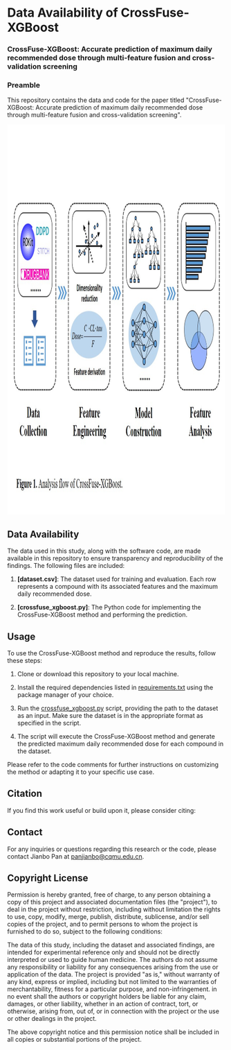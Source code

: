 # Data Availability of CrossFuse-XGBoost  
### CrossFuse-XGBoost: Accurate prediction of maximum daily recommended dose through multi-feature fusion and cross-validation screening  
### Preamble

This repository contains the data and code for the paper titled "CrossFuse-XGBoost: Accurate prediction of maximum daily recommended dose through multi-feature fusion and cross-validation screening".

<img src="https://github.com/cqmu-lq/CrossFuse-XGBoost/blob/main/src/img/Figure%201.jpg" width="1200" height="900" alt="CrossFuse"/><br/>


## Data Availability
The data used in this study, along with the software code, are made available in this repository to ensure transparency and reproducibility of the findings. The following files are included:

1. **[dataset.csv]**: The dataset used for training and evaluation. Each row represents a compound with its associated features and the maximum daily recommended dose.

2. **[crossfuse_xgboost.py]**: The Python code for implementing the CrossFuse-XGBoost method and performing the prediction.

## Usage
To use the CrossFuse-XGBoost method and reproduce the results, follow these steps:

1. Clone or download this repository to your local machine.

2. Install the required dependencies listed in [requirements.txt](link_to_requirements.txt) using the package manager of your choice.

3. Run the [crossfuse_xgboost.py](link_to_code.py) script, providing the path to the dataset as an input. Make sure the dataset is in the appropriate format as specified in the script.

4. The script will execute the CrossFuse-XGBoost method and generate the predicted maximum daily recommended dose for each compound in the dataset.

Please refer to the code comments for further instructions on customizing the method or adapting it to your specific use case.

## Citation
If you find this work useful or build upon it, please consider citing:


## Contact
For any inquiries or questions regarding this research or the code, please contact Jianbo Pan at panjianbo@cqmu.edu.cn.


## Copyright License
Permission is hereby granted, free of charge, to any person obtaining a copy of this project and associated documentation files (the "project"), to deal in the project without restriction, including without limitation the rights to use, copy, modify, merge, publish, distribute, sublicense, and/or sell copies of the project, and to permit persons to whom the project is furnished to do so, subject to the following conditions:

The data of this study, including the dataset and associated findings, are intended for experimental reference only and should not be directly interpreted or used to guide human medicine. The authors do not assume any responsibility or liability for any consequences arising from the use or application of the data. The project is provided "as is," without warranty of any kind, express or implied, including but not limited to the warranties of merchantability, fitness for a particular purpose, and non-infringement. in no event shall the authors or copyright holders be liable for any claim, damages, or other liability, whether in an action of contract, tort, or otherwise, arising from, out of, or in connection with the project or the use or other dealings in the project.

The above copyright notice and this permission notice shall be included in all copies or substantial portions of the project.


